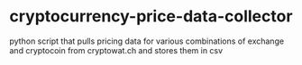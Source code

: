 # cryptocurrency-price-data-collector
python script that pulls pricing data for various combinations of exchange and cryptocoin from cryptowat.ch and stores them in csv
